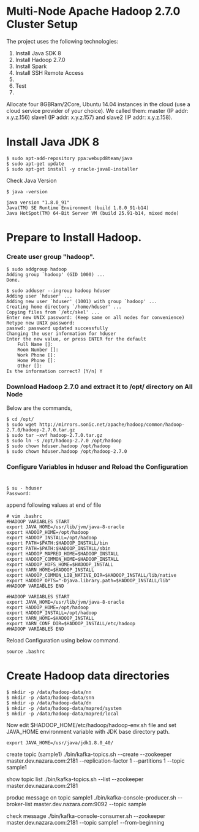 # Multi-Node Apache Hadoop 2.7.0 Cluster Setup

The project uses the following technologies:
1. Install Java SDK 8
2. Install Hadoop 2.7.0
3. Install Spark
4. Install SSH Remote Access
5. 
6. Test
7. 

Allocate four 8GBRam/2Core, Ubuntu 14.04 instances in the cloud (use a cloud service provider of your choice).
We called them: master (IP addr: x.y.z.156) slave1 (IP addr: x.y.z.157) and slave2 (IP addr: x.y.z.158).

# Install Java JDK 8
```
$ sudo apt-add-repository ppa:webupd8team/java
$ sudo apt-get update
$ sudo apt-get install -y oracle-java8-installer
```
Check Java Version
```
$ java -version

java version "1.8.0_91"
Java(TM) SE Runtime Environment (build 1.8.0_91-b14)
Java HotSpot(TM) 64-Bit Server VM (build 25.91-b14, mixed mode)
```

# Prepare to Install Hadoop.
### Create user group "hadoop".
```
$ sudo addgroup hadoop
Adding group `hadoop' (GID 1000) ...
Done.

$ sudo adduser --ingroup hadoop hduser
Adding user `hduser' ...
Adding new user `hduser' (1001) with group `hadoop' ...
Creating home directory `/home/hduser' ...
Copying files from `/etc/skel' ...
Enter new UNIX password: (Keep same on all nodes for convenience)
Retype new UNIX password: 
passwd: password updated successfully
Changing the user information for hduser
Enter the new value, or press ENTER for the default
    Full Name []: 
    Room Number []: 
    Work Phone []: 
    Home Phone []: 
    Other []: 
Is the information correct? [Y/n] Y
```
### Download Hadoop 2.7.0 and extract it to /opt/ directory on All Node
Below are the commands,
```
$ cd /opt/
$ sudo wget http://mirrors.sonic.net/apache/hadoop/common/hadoop-2.7.0/hadoop-2.7.0.tar.gz
$ sudo tar –xvf hadoop-2.7.0.tar.gz
$ sudo ln -s /opt/hadoop-2.7.0 /opt/hadoop
$ sudo chown hduser.hadoop /opt/hadoop
$ sudo chown hduser.hadoop /opt/hadoop-2.7.0
```
### Configure Variables in hduser and Reload the Configuration
#
```
$ su - hduser
Password:
```
append following values at end of file
```
# vim .bashrc
#HADOOP VARIABLES START
export JAVA_HOME=/usr/lib/jvm/java-8-oracle
export HADOOP_HOME=/opt/hadoop
export HADOOP_INSTALL=/opt/hadoop
export PATH=$PATH:$HADOOP_INSTALL/bin
export PATH=$PATH:$HADOOP_INSTALL/sbin
export HADOOP_MAPRED_HOME=$HADOOP_INSTALL
export HADOOP_COMMON_HOME=$HADOOP_INSTALL
export HADOOP_HDFS_HOME=$HADOOP_INSTALL
export YARN_HOME=$HADOOP_INSTALL
export HADOOP_COMMON_LIB_NATIVE_DIR=$HADOOP_INSTALL/lib/native
export HADOOP_OPTS="-Djava.library.path=$HADOOP_INSTALL/lib"
#HADOOP VARIABLES END

#HADOOP VARIABLES START
export JAVA_HOME=/usr/lib/jvm/java-8-oracle
export HADOOP_HOME=/opt/hadoop
export HADOOP_INSTALL=/opt/hadoop
export YARN_HOME=$HADOOP_INSTALL
export YARN_CONF_DIR=$HADOOP_INSTALL/etc/hadoop
#HADOOP VARIABLES END
```
Reload Configuration using below command.
```
source .bashrc
```
# Create Hadoop data directories
```
$ mkdir -p /data/hadoop-data/nn 
$ mkdir -p /data/hadoop-data/snn 
$ mkdir -p /data/hadoop-data/dn 
$ mkdir -p /data/hadoop-data/mapred/system 
$ mkdir -p /data/hadoop-data/mapred/local
```

Now edit $HADOOP_HOME/etc/hadoop/hadoop-env.sh file and set JAVA_HOME environment variable with JDK base directory path.
```
export JAVA_HOME=/usr/java/jdk1.8.0_40/
```


create topic (sample1)
./bin/kafka-topics.sh --create --zookeeper master.dev.nazara.com:2181 --replication-factor 1 --partitions 1 --topic sample1

show topic list
./bin/kafka-topics.sh --list --zookeeper master.dev.nazara.com:2181

produc message on topic sample1
./bin/kafka-console-producer.sh --broker-list master.dev.nazara.com:9092  --topic sample

check message 
./bin/kafka-console-consumer.sh --zookeeper master.dev.nazara.com:2181 --topic sample1 --from-beginning



